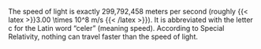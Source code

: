 The speed of light is exactly 299,792,458 meters per second (roughly {{< latex >}}3.00 \times 10^8 m/s {{< /latex >}}). It is abbreviated with the letter c for the Latin word “celer” (meaning speed). According to Special Relativity, nothing can travel faster than the speed of light.
